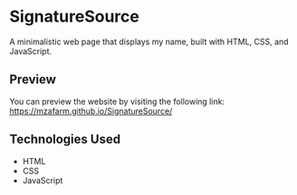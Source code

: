 # SignatureSource

A minimalistic web page that displays my name, built with HTML, CSS, and JavaScript.

## Preview
You can preview the website by visiting the following link:
https://mzafarm.github.io/SignatureSource/

## Technologies Used
- HTML
- CSS
- JavaScript
